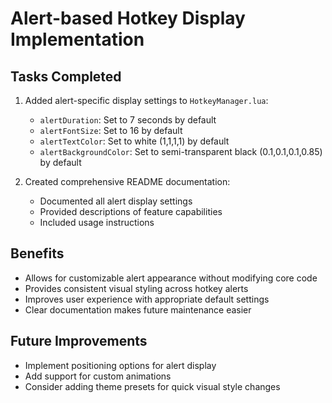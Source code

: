 # Alert-based Hotkey Display Implementation

## Tasks Completed

1. Added alert-specific display settings to `HotkeyManager.lua`:
   - `alertDuration`: Set to 7 seconds by default
   - `alertFontSize`: Set to 16 by default
   - `alertTextColor`: Set to white (1,1,1,1) by default
   - `alertBackgroundColor`: Set to semi-transparent black (0.1,0.1,0.1,0.85) by default

2. Created comprehensive README documentation:
   - Documented all alert display settings
   - Provided descriptions of feature capabilities
   - Included usage instructions

## Benefits

- Allows for customizable alert appearance without modifying core code
- Provides consistent visual styling across hotkey alerts
- Improves user experience with appropriate default settings
- Clear documentation makes future maintenance easier

## Future Improvements

- Implement positioning options for alert display
- Add support for custom animations
- Consider adding theme presets for quick visual style changes 
